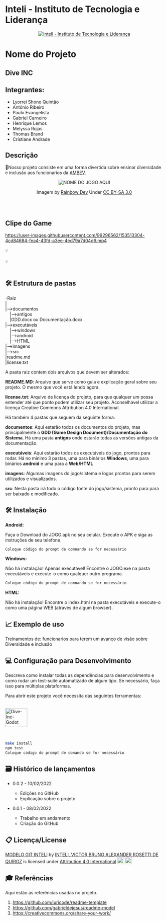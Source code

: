 # Inteli - Instituto de Tecnologia e Liderança 

<p align="center">
<a href= "https://www.inteli.edu.br/"><img src="https://www.inteli.edu.br/wp-content/uploads/2021/08/20172028/marca_1-2.png" alt="Inteli - Instituto de Tecnologia e Liderança" border="0"></a>
</p>

# Nome do Projeto

## Dive INC

## Integrantes: 

  * Lyorrei Shono Quintão
  * Antônio Ribeiro
  * Paulo Evangelista
  * Gabriel Carneiro
  * Henrique Lemos
  * Melyssa Rojas
  * Thomas Brand
  * Cristiane Andrade

## Descrição

📜Nosso projeto consiste em uma forma divertida sobre ensinar diversidade e inclusão aos funcionarios da <a href="https://www.ambev.com.br/">AMBEV</a>.
<p align="center">
<img src="https://adalove.inteli.edu.br/newada-img/groups/040872f7-cb97-4430-b1a0-da80f9311131.png" alt="NOME DO JOGO AQUI" border="0"></p>
 
<p align="center">Imagem by <a href="google.com">Rainbow Dev</a> Under <a rel="license" href="https://creativecommons.org/licenses/by-sa/3.0/">CC BY-SA 3.0</a>
</p>

<br><br>

## Clipe do Game
<p align="center">

 
https://user-images.githubusercontent.com/99296562/153513304-4cd84684-fea4-43fd-a3ee-4ed79a7d04d6.mp4

</p>


💡 
<br><br>
💡
<br><br>


## 🛠 Estrutura de pastas

-Raiz<br>
|<br>
|-->documentos<br>
  &emsp;|-->antigos<br>
  &emsp;|GDD.docx ou Documentação.docx<br>
|-->executáveis<br>
  &emsp;|-->windows<br>
  &emsp;|-->android<br>
  &emsp;|-->HTML<br>
|-->imagens<br>
|-->src<br>
|readme.md<br>
|license.txt<br>

A pasta raiz contem dois arquivos que devem ser alterados:

<b>README.MD</b>: Arquivo que serve como guia e explicação geral sobre seu projeto. O mesmo que você está lendo agora.

<b>license.txt</b>: Arquivo de licença do projeto, para que qualquer um possa entender até que ponto podem utilizar seu projeto. Aconselhável utilizar a licença Creative Commons Attribution 4.0 International.

Há também 4 pastas que seguem da seguinte forma:

<b>documentos</b>: Aqui estarão todos os documentos do projeto, mas principalmente o <b>GDD (Game Design Document)/Documentação do Sistema</b>. Há uma pasta <b>antigos</b> onde estarão todas as versões antigas da documentação.

<b>executáveis</b>: Aqui estarão todos os executáveis do jogo, prontos para rodar. Há no mínimo 3 pastas, uma para binários <b>Windows</b>, uma para binários <b>android</b> e uma para a <b>Web/HTML</b>

<b>imagens</b>: Algumas imagens do jogo/sistema e logos prontos para serem utilizados e visualizados.

<b>src</b>: Nesta pasta irá todo o código fonte do jogo/sistema, pronto para para ser baixado e modificado.

## 🛠 Instalação

<b>Android:</b>

Faça o Download do JOGO.apk no seu celular.
Execute o APK e siga as instruções de seu telefone.

```sh
Coloque código do prompt de comnando se for necessário
```

<b>Windows:</b>

Não há instalação! Apenas executável!
Encontre o JOGO.exe na pasta executáveis e execute-o como qualquer outro programa.

```sh
Coloque código do prompt de comnando se for necessário
```

<b>HTML:</b>

Não há instalação!
Encontre o index.html na pasta executáveis e execute-o como uma página WEB (através de algum browser).

## 📈 Exemplo de uso

  Treinamentos de:
    funcionarios para terem um avanço de visão sobre Diversidade e inclusão

## 💻 Configuração para Desenvolvimento

Descreva como instalar todas as dependências para desenvolvimento e como rodar um test-suite automatizado de algum tipo. Se necessário, faça isso para múltiplas plataformas.

Para abrir este projeto você necessita das seguintes ferramentas:

<div>
  <a href="https://godotengine.org/">
</div>
<div style="display: inline_block"><br>
  <img align="center" alt="Dive-Inc-Godot" height="60" width="70" src="https://cdn.jsdelivr.net/gh/devicons/devicon/icons/godot/godot-original-wordmark.svg">

  <link rel="stylesheet" href="https://cdn.jsdelivr.net/gh/devicons/devicon@v2.12.0/devicon.min.css">
</div></a>

&emsp;

```sh
make install
npm test
Coloque código do prompt de comando se for necessário
```

## 🗃 Histórico de lançamentos
* 0.0.2 - 10/02/2022
  * Edições no GitHub
  * Explicação sobre o projeto

* 0.0.1 - 08/02/2022
    * Trabalho em andamento
    * Criação do GitHub

## 📋 Licença/License

<p xmlns:cc="http://creativecommons.org/ns#" xmlns:dct="http://purl.org/dc/terms/"><a property="dct:title" rel="cc:attributionURL" href="https://github.com/Spidus/Teste_Final_1">MODELO GIT INTELI</a> by <a rel="cc:attributionURL dct:creator" property="cc:attributionName" href="https://www.yggbrasil.com.br/vr">INTELI, VICTOR BRUNO ALEXANDER ROSETTI DE QUIROZ</a> is licensed under <a href="http://creativecommons.org/licenses/by/4.0/?ref=chooser-v1" target="_blank" rel="license noopener noreferrer" style="display:inline-block;">Attribution 4.0 International<img style="height:22px!important;margin-left:3px;vertical-align:text-bottom;" src="https://mirrors.creativecommons.org/presskit/icons/cc.svg?ref=chooser-v1"><img style="height:22px!important;margin-left:3px;vertical-align:text-bottom;" src="https://mirrors.creativecommons.org/presskit/icons/by.svg?ref=chooser-v1"></a></p>

## 🎓 Referências

Aqui estão as referências usadas no projeto.

1. <https://github.com/iuricode/readme-template>
2. <https://github.com/gabrieldejesus/readme-model>
3. <https://creativecommons.org/share-your-work/>
